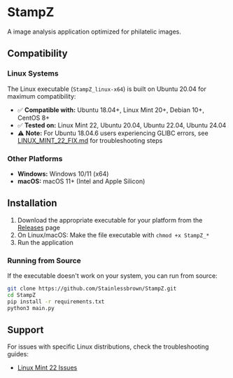 # StampZ

A image analysis application optimized for philatelic images.

## Compatibility

### Linux Systems

The Linux executable (`StampZ_linux-x64`) is built on Ubuntu 20.04 for maximum compatibility:

- ✅ **Compatible with:** Ubuntu 18.04+, Linux Mint 20+, Debian 10+, CentOS 8+
- ✅ **Tested on:** Linux Mint 22, Ubuntu 20.04, Ubuntu 22.04, Ubuntu 24.04
- ⚠️ **Note:** For Ubuntu 18.04.6 users experiencing GLIBC errors, see [LINUX_MINT_22_FIX.md](LINUX_MINT_22_FIX.md) for troubleshooting steps

### Other Platforms

- **Windows:** Windows 10/11 (x64)
- **macOS:** macOS 11+ (Intel and Apple Silicon)

## Installation

1. Download the appropriate executable for your platform from the [Releases](https://github.com/Stainlessbrown/StampZ/releases) page
2. On Linux/macOS: Make the file executable with `chmod +x StampZ_*`
3. Run the application

### Running from Source

If the executable doesn't work on your system, you can run from source:

```bash
git clone https://github.com/Stainlessbrown/StampZ.git
cd StampZ
pip install -r requirements.txt
python3 main.py
```

## Support

For issues with specific Linux distributions, check the troubleshooting guides:
- [Linux Mint 22 Issues](LINUX_MINT_22_FIX.md)
